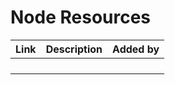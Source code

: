 # Node Resources


| Link | Description | Added by |
| -------- | -------- | -------- |
| | | |
| | | |
| | | |
| | | |
